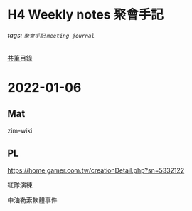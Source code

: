 # H4 Weekly notes 聚會手記
###### tags: `聚會手記`  `meeting journal`

[共筆目錄](https://hackmd.io/@h4/index)

# 2022-01-06

## Mat

zim-wiki

## PL

https://home.gamer.com.tw/creationDetail.php?sn=5332122

紅隊演練

中油勒索軟體事件
